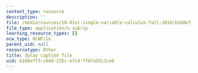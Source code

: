 ```yaml
---
content_type: resource
description: ''
file: /media/courses/18-01sc-single-variable-calculus-fall-2010/b160e7f3c64d225cefc4ff67a55c3ce8_sRIDVAcoG5A.srt
file_type: application/x-subrip
learning_resource_types: []
ocw_type: OCWFile
parent_uid: null
resourcetype: Other
title: 3play caption file
uid: b160e7f3-c64d-225c-efc4-ff67a55c3ce8
---
```

